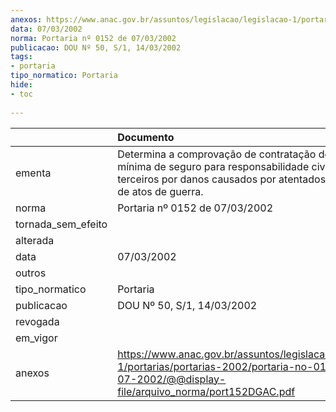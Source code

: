 ```yaml
---
anexos: https://www.anac.gov.br/assuntos/legislacao/legislacao-1/portarias/portarias-2002/portaria-no-0152-de-03-07-2002/@@display-file/arquivo_norma/port152DGAC.pdf
data: 07/03/2002
norma: Portaria nº 0152 de 07/03/2002
publicacao: DOU Nº 50, S/1, 14/03/2002
tags:
- portaria
tipo_normatico: Portaria
hide: 
- toc 
 
---
```


|                    | Documento                                                                                                                                                                          |
|:-------------------|:-----------------------------------------------------------------------------------------------------------------------------------------------------------------------------------|
| ementa             | Determina a comprovação de contratação de cobertura mínima de seguro para responsabilidade civil perante terceiros por danos causados por atentados terroristas de atos de guerra. |
| norma              | Portaria nº 0152 de 07/03/2002                                                                                                                                                     |
| tornada_sem_efeito |                                                                                                                                                                                    |
| alterada           |                                                                                                                                                                                    |
| data               | 07/03/2002                                                                                                                                                                         |
| outros             |                                                                                                                                                                                    |
| tipo_normatico     | Portaria                                                                                                                                                                           |
| publicacao         | DOU Nº 50, S/1, 14/03/2002                                                                                                                                                         |
| revogada           |                                                                                                                                                                                    |
| em_vigor           |                                                                                                                                                                                    |
| anexos             | https://www.anac.gov.br/assuntos/legislacao/legislacao-1/portarias/portarias-2002/portaria-no-0152-de-03-07-2002/@@display-file/arquivo_norma/port152DGAC.pdf                      |